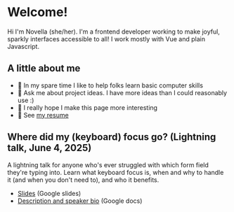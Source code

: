 # Welcome!
Hi I'm Novella (she/her). I'm a frontend developer working to make joyful, sparkly interfaces accessible to all! I work mostly with Vue and plain Javascript.

## A little about me
- 🌴 In my spare time I like to help folks learn basic computer skills
- 💬 Ask me about project ideas. I have more ideas than I could reasonably use :)
- 🤔 I really hope I make this page more interesting
- 🐣 See [my resume](https://shiny.computer)

## Where did my (keyboard) focus go? (Lightning talk, June 4, 2025)
A lightning talk for anyone who's ever struggled with which form field they're typing into. Learn what keyboard focus is, when and why to handle it (and when you don't need to), and who it benefits.
- [Slides](https://shiny.computer/gusto) (Google slides)
- [Description and speaker bio](https://shiny.computer/gusto-bio-descrip) (Google docs)

<!--
**novellac/novellac** is a ✨ _special_ ✨ repository because its `README.md` (this file) appears on your GitHub profile.

Here are some ideas to get you started:

- 🔭 I’m currently working on ...
- 🌱 I’m currently learning ...
- 👯 I’m looking to collaborate on ...
- 🤔 I’m looking for help with ...
- 💬 Ask me about ...
- 📫 How to reach me: ...
- 😄 Pronouns: ...
- ⚡ Fun fact: ...
-->
